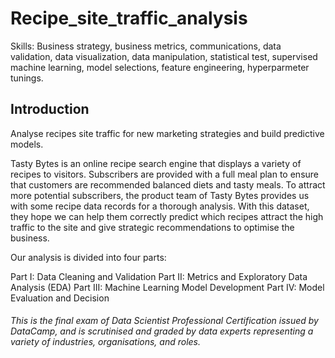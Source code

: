 # Recipe_site_traffic_analysis
Skills: Business strategy, business metrics, communications, data validation, data visualization, data manipulation, statistical test, supervised machine learning, model selections, feature engineering, hyperparmeter tunings.

## Introduction
Analyse recipes site traffic for new marketing strategies and build predictive models.

Tasty Bytes is an online recipe search engine that displays a variety of recipes to visitors. Subscribers are provided with a full meal plan to ensure that customers are recommended balanced diets and tasty meals. To attract more potential subscribers, the product team of Tasty Bytes provides us with some recipe data records for a thorough analysis. With this dataset, they hope we can help them correctly predict which recipes attract the high traffic to the site and give strategic recommendations to optimise the business.

Our analysis is divided into four parts:

Part I: Data Cleaning and Validation
Part II: Metrics and Exploratory Data Analysis (EDA)
Part III: Machine Learning Model Development
Part IV: Model Evaluation and Decision


###### This is the final exam of Data Scientist Professional Certification issued by DataCamp, and is scrutinised and graded by data experts representing a variety of industries, organisations, and roles.
